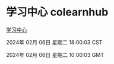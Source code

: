 # 学习中心 colearnhub
[学习中心](http://:56308/colearnhub/)

2024年 02月 06日 星期二 18:00:03 CST

2024年 02月 06日 星期二 10:00:03 GMT
